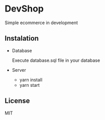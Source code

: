 # DevShop

Simple ecommerce in development

## Instalation

- Database

    Execute database.sql file in your database

- Server

    - yarn install
    - yarn start

## License

MIT
